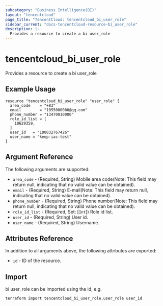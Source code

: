 ```yaml
---
subcategory: "Business Intelligence(BI)"
layout: "tencentcloud"
page_title: "TencentCloud: tencentcloud_bi_user_role"
sidebar_current: "docs-tencentcloud-resource-bi_user_role"
description: |-
  Provides a resource to create a bi user_role
---
```


# tencentcloud_bi_user_role

Provides a resource to create a bi user_role

## Example Usage

```hcl
resource "tencentcloud_bi_user_role" "user_role" {
  area_code    = "+83"
  email        = "1055000000@qq.com"
  phone_number = "13470010000"
  role_id_list = [
    10629359,
  ]
  user_id   = "100032767426"
  user_name = "keep-iac-test"
}
```

## Argument Reference

The following arguments are supported:

* `area_code` - (Required, String) Mobile area code(Note: This field may return null, indicating that no valid value can be obtained).
* `email` - (Required, String) E-mail(Note: This field may return null, indicating that no valid value can be obtained).
* `phone_number` - (Required, String) Phone number(Note: This field may return null, indicating that no valid value can be obtained).
* `role_id_list` - (Required, Set: [`Int`]) Role id list.
* `user_id` - (Required, String) User id.
* `user_name` - (Required, String) Username.

## Attributes Reference

In addition to all arguments above, the following attributes are exported:

* `id` - ID of the resource.



## Import

bi user_role can be imported using the id, e.g.

```
terraform import tencentcloud_bi_user_role.user_role user_id
```

